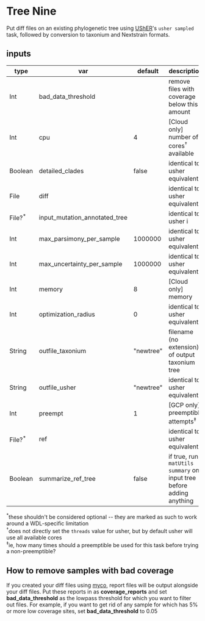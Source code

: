 # Tree Nine
Put diff files on an existing phylogenetic tree using [UShER](https://www.nature.com/articles/s41588-021-00862-7)'s `usher sampled` task, followed by conversion to taxonium and Nextstrain formats.
 
## inputs
| type    	        | var                        	| default 	| description                                                           |
|--------------     |----------------------------	|---------	|-----------------------------------------------------------------------|
| Int               | bad_data_threshold            |        	| remove files with coverage below this amount                          |
| Int     	        | cpu                        	| 4       	| [Cloud only] number of cores<sup>†</sup> available                    |
| Boolean 	        | detailed_clades            	| false   	| identical to usher equivalent                                         |
| File    	        | diff                       	|         	| identical to usher equivalent                                         |
| File?<sup>*</sup> | input_mutation_annotated_tree |         	| identical to usher i                                                  |
| Int           	| max_parsimony_per_sample   	| 1000000 	| identical to usher equivalent                                         |
| Int           	| max_uncertainty_per_sample 	| 1000000 	| identical to usher equivalent                                         |
| Int           	| memory                     	| 8       	| [Cloud only] memory                                                   |
| Int     	        | optimization_radius        	| 0       	| identical to usher equivalent                                         |
| String        	| outfile_taxonium           	| "newtree"	| filename (no extension) of output taxonium tree                       |
| String        	| outfile_usher              	| "newtree"	| identical to usher equivalent                                         |
| Int           	| preempt                    	| 1       	| [GCP only] preemptible attempts<sup>‡</sup>                           |
| File?<sup>*</sup> | ref                           |         	| identical to usher equivalent                                         |
| Boolean 	        | summarize_ref_tree         	| false   	| if true, run `matUtils summary` on input tree before adding anything  |

<sup>*</sup>these shouldn't be considered optional -- they are marked as such to work around a WDL-specific limitation  
<sup>†</sup>does not directly set the `threads` value for usher, but by default usher will use all available cores  
<sup>‡</sup>ie, how many times should a preemptible be used for this task before trying a non-preemptible?  


## How to remove samples with bad coverage
If you created your diff files using [myco](https://github.com/aofarrel/myco), report files will be output alongside your diff files. Put these reports in as **coverage_reports** and set **bad_data_threshold** as the lowpass threshold for which you want to filter out files. For example, if you want to get rid of any sample for which has 5% or more low coverage sites, set **bad_data_threshold** to 0.05